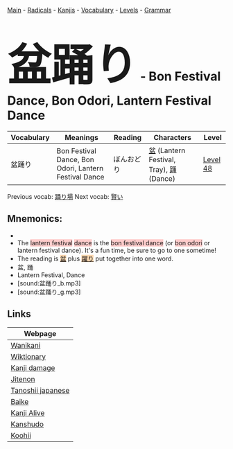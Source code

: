 <style> bigfont {font-size: 100px}</style>
[Main](../README.md) -
[Radicals](../radicals.md) -
[Kanjis](../kanjis.md) -
[Vocabulary](../vocabulary.md) -
[Levels](../levels.md) -
[Grammar](../grammar.md)
# <bigfont> 盆踊り</bigfont> - Bon Festival Dance, Bon Odori, Lantern Festival Dance 

| Vocabulary | Meanings | Reading | Characters | Level |
| --- | --- | --- | --- | --- |
| 盆踊り | Bon Festival Dance, Bon Odori, Lantern Festival Dance | ぼんおどり |  [盆](../kanjis/盆.md) (Lantern Festival, Tray), [踊](../kanjis/踊.md) (Dance) | [Level 48](../levels/wk_level48.md) |

Previous vocab: [踊り場](踊り場.md) Next vocab: [賢い](賢い.md) 

## Mnemonics:

* 
* The <span style="background-color:#ffcccb"> lantern festival</span> <span style="background-color:#ffcccb"> dance</span> is the <span style="background-color:#ffcccb"> bon festival dance</span> (or <span style="background-color:#ffcccb"> bon odori</span> or lantern festival dance). It's a fun time, be sure to go to one sometime!
* The reading is <span style="background-color:#fed8b1"> [盆](https://jisho.org/search/盆)</span> plus <span style="background-color:#fed8b1"> [躍り](https://jisho.org/search/躍り)</span> put together into one word.
* 盆, 踊
* Lantern Festival, Dance
* [sound:盆踊り_b.mp3]
* [sound:盆踊り_g.mp3]


## Links 

| Webpage |
| --- |
| [Wanikani          ](https://www.wanikani.com/kanji/盆踊り) |
| [Wiktionary        ](https://en.wiktionary.org/wiki/盆踊り) |
| [Kanji damage      ](http://www.kanjidamage.com/kanji/search?utf8=✓&q=盆踊り) |
| [Jitenon           ](https://jitenon.com/kanji/盆踊り) |
| [Tanoshii japanese ](https://www.tanoshiijapanese.com/dictionary/kanji.cfm?k=盆踊り) |
| [Baike             ](https://baike.baidu.com/item/盆踊り) |
| [Kanji Alive       ](https://app.kanjialive.com/盆踊り) |
| [Kanshudo          ](https://www.kanshudo.com/searchmn?q=盆踊り) |
| [Koohii            ](https://kanji.koohii.com/study/kanji/盆踊り) |
